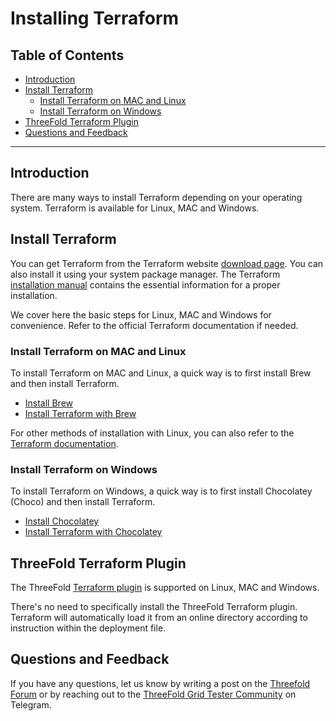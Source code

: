 <h1> Installing Terraform</h1>

<h2> Table of Contents </h2>

- [Introduction](#introduction)
- [Install Terraform](#install-terraform)
  - [Install Terraform on MAC and Linux](#install-terraform-on-mac-and-linux)
  - [Install Terraform on Windows](#install-terraform-on-windows)
- [ThreeFold Terraform Plugin](#threefold-terraform-plugin)
- [Questions and Feedback](#questions-and-feedback)

***

## Introduction

There are many ways to install Terraform depending on your operating system. Terraform is available for Linux, MAC and Windows.

## Install Terraform

You can get Terraform from the Terraform website [download page](https://www.terraform.io/downloads.html). You can also install it using your system package manager. The Terraform [installation manual](https://learn.hashicorp.com/tutorials/terraform/install-cli) contains the essential information for a proper installation.

We cover here the basic steps for Linux, MAC and Windows for convenience. Refer to the official Terraform documentation if needed.

### Install Terraform on MAC and Linux

To install Terraform on MAC and Linux, a quick way is to first install Brew and then install Terraform.

* [Install Brew](../computer_it_basics/cli_scripts_basics.md#install-brew)
* [Install Terraform with Brew](../computer_it_basics/cli_scripts_basics.md#install-terraform-with-brew)

For other methods of installation with Linux, you can also refer to the [Terraform documentation](https://developer.hashicorp.com/terraform/downloads).

### Install Terraform on Windows

To install Terraform on Windows, a quick way is to first install Chocolatey (Choco) and then install Terraform.

* [Install Chocolatey](../computer_it_basics/cli_scripts_basics.md#install-chocolatey)
* [Install Terraform with Chocolatey](../computer_it_basics/cli_scripts_basics.md#install-terraform-with-chocolatey)

## ThreeFold Terraform Plugin

The ThreeFold [Terraform plugin](https://github.com/threefoldtech/terraform-provider-grid) is supported on Linux, MAC and Windows.

There's no need to specifically install the ThreeFold Terraform plugin. Terraform will automatically load it from an online directory according to instruction within the deployment file.

## Questions and Feedback

If you have any questions, let us know by writing a post on the [Threefold Forum](http://forum.threefold.io/) or by reaching out to the [ThreeFold Grid Tester Community](https://t.me/threefoldtesting) on Telegram.